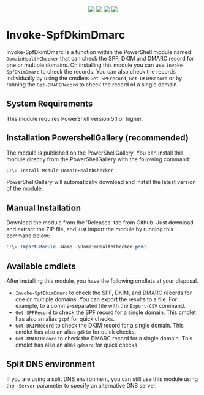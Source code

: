 <p align="center">
  <a href="https://www.powershellgallery.com/packages/DomainHealthChecker/"><img src="https://img.shields.io/powershellgallery/v/DomainHealthChecker"></a>
  <a href="https://www.powershellgallery.com/packages/DomainHealthChecker/"><img src="https://img.shields.io/badge/platform-windows-green"></a>
  <a href="https://www.powershellgallery.com/packages/DomainHealthChecker/"><img src="https://img.shields.io/github/languages/code-size/t13nn3s/domainhealthchecker"></a>
  <a href="https://www.powershellgallery.com/packages/DomainHealthChecker/"><img src="https://img.shields.io/powershellgallery/dt/DomainHealthChecker"></a>
</p>

<p align="center">

# Invoke-SpfDkimDmarc
Invoke-SpfDkimDmarc is a function within the PowerShell module named `DomainHealthChecker` that can check the SPF, DKIM and DMARC record for one or multiple domains. On installing this module you can use `Invoke-SpfDKimDmarc` to check the records. You can also check the records individually by using the cmdlets `Get-SPFrecord`, `Get-DKIMRecord` or by running the `Get-DMARCRecord` to check the record of a single domain.

## System Requirements
This module requires PowerShell version 5.1 or higher. 

## Installation PowershellGallery (recommended)
The module is published on the PowerShellGallery. You can install this module directly from the PowerShellGallery with the following command:
```powershell
C:\> Install-Module DomainHealthChecker
```
PowerShellGallery will automatically download and install the latest version of the module. 

## Manual Installation
Download the module from the 'Releases' tab from Github. Just download and extract the ZIP file, and just import the module by running this command below:
```powershell
C:\> Import-Module -Name .\DomainHealthChecker.psm1
```

## Available cmdlets
After installing this module, you have the following cmdlets at your disposal.

- `Invoke-SpfDkimDmarc` to check the SPF, DKIM, and DMARC records for one or multiple domains. You can export the results to a file. For example, to a comma-separated file with the `Export-CSV` command.
- `Get-SPFRecord` to check the SPF record for a single domain. This cmdlet has also an alias `gspf` for quick checks.
- `Get-DKIMRecord` to check the DKIM record for a single domain. This cmdlet has also an alias `gdkim` for quick checks.
- `Get-DMARCRecord` to check the DMARC record for a single domain. This cmdlet has also an alias `gdmarc` for quick checks.

## Split DNS environment
If you are using a split DNS environment, you can still use this module using the `-Server` parameter to specify an alternative DNS server.